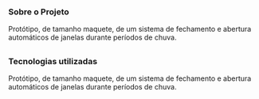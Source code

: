 ### Sobre o Projeto
  Protótipo, de tamanho maquete, de um sistema de fechamento e abertura automáticos de janelas durante períodos de chuva.
  
##

### Tecnologias utilizadas
  Protótipo, de tamanho maquete, de um sistema de fechamento e abertura automáticos de janelas durante períodos de chuva.


